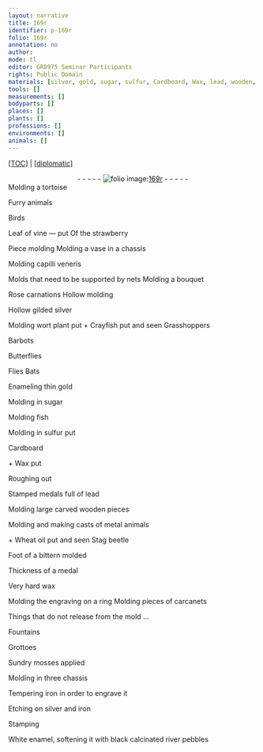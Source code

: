 ```yaml
---
layout: narrative
title: 169r
identifier: p-169r
folio: 169r
annotation: no
author:
mode: tl
editor: GR8975 Seminar Participants
rights: Public Domain
materials: [silver, gold, sugar, sulfur, Cardboard, Wax, lead, wooden, metal, Wheat oil, wax, iron, enamel, river pebbles]
tools: []
measurements: []
bodyparts: []
places: []
plants: []
professions: []
environments: []
animals: []
---
```


<p><a href="{{ site.baseurl }}/translation/">[TOC]</a> | <a href="{{ site.baseurl }}/texts/p-169r_tc/" target="_blank">[diplomatic]</a></p><div class="folio" align="center">- - - - - <a href="http://gallica.bnf.fr/ark:/12148/btv1b10500001g/f343.item" target="_blank"><img src="https://cu-mkp.github.io/2017-workshop-edition/assets/photo-icon.png" alt="folio image: " style="display:inline-block; margin-bottom:-3px;"/>169r</a> - - - - - </div>   
Molding a tortoise
 
Furry animals
 
Birds
 
Leaf of vine — put
<span class="pl"> </span>
Of the strawberry
 
Piece molding
<span class="pl"> </span>
Molding a vase in a chassis
 
Molding capilli veneris
 
Molds that need to be supported by nets
<span class="pl"> </span>
Molding a bouquet
 
Rose carnations
<span class="pl"> </span>
Hollow molding
 
Hollow gilded <span class="m">silver</span>
 
Molding wort plant put
<span class="pl"> </span>
\+ Crayfish put and seen
<span class="pl"> </span>
Grasshoppers
 
Barbots
 
Butterflies
 
Flies
<span class="pl"> </span>
Bats
 
Enameling thin <span class="m">gold</span>
 
Molding in <span class="m">sugar</span>
 
Molding fish
 
Molding in <span class="m">sulfur</span> put
 
<span class="m">Cardboard</span>
 
\+ <span class="m">Wax</span> put
 
Roughing out
 
Stamped medals full of <span class="m">lead</span>
 
Molding large carved <span class="m">wooden</span> pieces
 
Molding and making casts of <span class="m">metal</span> animals
 
\+ <span class="m">Wheat oil</span> put and seen
<span class="pl"> </span>
Stag beetle
 
Foot of a bittern molded
 
Thickness of a medal
 
Very hard <span class="m">wax</span>
 
Molding the engraving on a ring
<span class="pl"> </span>
Molding pieces of carcanets
 
Things that do not release from the mold … 
 
Fountains
 
Grottoes
 
Sundry mosses applied
 
Molding in three chassis
 
Tempering <span class="m">iron</span> in order to engrave it
 
Etching on <span class="m">silver</span> and <span class="m">iron</span>
 
Stamping
 
White <span class="m">enamel</span>, softening it with black calcinated <span class="m">river pebbles</span>
 